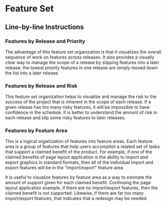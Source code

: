# Feature Set

## Line-by-line Instructions

### Features by Release and Priority

The advantage of this feature set organization is that it visualizes the overall sequence of work on features across releases. It also provides a visually clear way to manage the scope of a release by slipping features into a later release: the lowest priority features in one release are simply moved down the list into a later release.

### Features by Release and Risk

This feature set organization helps to visualize and manage the risk to the success of the project that is inherent in the scope of each release. If a given release has too many risky features, it will be impossible to have confidence in the schedule. It is better to understand the amount of risk in each release and slip some risky features to later releases.

### Features by Feature Area

This is a logical organization of features into feature areas. Each feature area is a group of features that help users accomplish a related set of tasks that support a claimed benefit of the product. For example, if one of the claimed benefits of page layout application is the ability to import and export graphics in standard formats, then all of the individual import and export features will be in the "import/export" feature area.

It is useful to visualize features by feature area as a way to estimate the amount of support given for each claimed benefit. Continuing the page layout application example, if there are no import/export features, then the claimed benefit is not supported. Likewise, if there are far too many import/export features, that indicates that a redesign may be needed.
